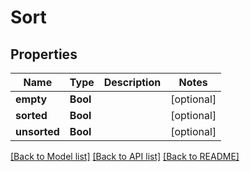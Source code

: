 # Sort

## Properties
Name | Type | Description | Notes
------------ | ------------- | ------------- | -------------
**empty** | **Bool** |  | [optional] 
**sorted** | **Bool** |  | [optional] 
**unsorted** | **Bool** |  | [optional] 

[[Back to Model list]](../README#documentation-for-models) [[Back to API list]](../README#documentation-for-api-endpoints) [[Back to README]](../README)


